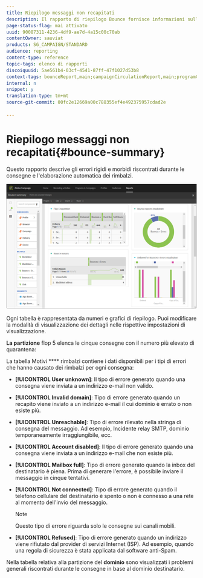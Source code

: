 ```yaml
---
title: Riepilogo messaggi non recapitati
description: Il rapporto di riepilogo Bounce fornisce informazioni sullo stato delle campagne inviate e sugli eventuali errori riscontrati.
page-status-flag: mai attivato
uuid: 90087311-4236-4df9-ae7d-4a15c00c70ab
contentOwner: sauviat
products: SG_CAMPAIGN/STANDARD
audience: reporting
content-type: reference
topic-tags: elenco di rapporti
discoiquuid: 5ae561b4-03cf-4541-87ff-47f1027d53b8
context-tags: bounceReport,main;campaignCirculationReport,main;programCirculationReport,main
internal: n
snippet: y
translation-type: tm+mt
source-git-commit: 00fc2e12669a00c788355ef4e492375957cdad2e

---
```



# Riepilogo messaggi non recapitati{#bounce-summary}

Questo rapporto descrive gli errori rigidi e morbidi riscontrati durante le consegne e l'elaborazione automatica dei rimbalzi.

![](assets/campaign_reports_bounces.png)

Ogni tabella è rappresentata da numeri e grafici di riepilogo. Puoi modificare la modalità di visualizzazione dei dettagli nelle rispettive impostazioni di visualizzazione.

**La partizione** flop 5 elenca le cinque consegne con il numero più elevato di quarantena:

La tabella Motivi **** rimbalzi contiene i dati disponibili per i tipi di errori che hanno causato dei rimbalzi per ogni consegna:

* **[!UICONTROL User unknown]**: Il tipo di errore generato quando una consegna viene inviata a un indirizzo e-mail non valido.
* **[!UICONTROL Invalid domain]**: Tipo di errore generato quando un recapito viene inviato a un indirizzo e-mail il cui dominio è errato o non esiste più.
* **[!UICONTROL Unreachable]**: Tipo di errore rilevato nella stringa di consegna del messaggio. Ad esempio, Incidente relay SMTP, dominio temporaneamente irraggiungibile, ecc.
* **[!UICONTROL Account disabled]**: Il tipo di errore generato quando una consegna viene inviata a un indirizzo e-mail che non esiste più.
* **[!UICONTROL Mailbox full]**: Tipo di errore generato quando la inbox del destinatario è piena. Prima di generare l'errore, è possibile inviare il messaggio in cinque tentativi.
* **[!UICONTROL Not connected]**: Tipo di errore generato quando il telefono cellulare del destinatario è spento o non è connesso a una rete al momento dell'invio del messaggio.

   >[!NOTE]
   >
   >Questo tipo di errore riguarda solo le consegne sui canali mobili.

* **[!UICONTROL Refused]**: Tipo di errore generato quando un indirizzo viene rifiutato dal provider di servizi Internet (ISP). Ad esempio, quando una regola di sicurezza è stata applicata dal software anti-Spam.

Nella tabella relativa alla partizione del **dominio** sono visualizzati i problemi generali riscontrati durante le consegne in base al dominio destinatario.
